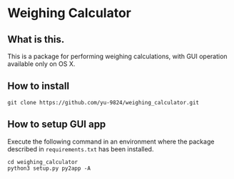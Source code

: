 # Weighing Calculator
## What is this.
This is a package for performing weighing calculations, with GUI operation available only on OS X.

## How to install 
```Shell
git clone https://github.com/yu-9824/weighing_calculator.git
```

## How to setup GUI app
Execute the following command in an environment where the package described in ```requirements.txt``` has been installed.
```Shell
cd weighing_calculator
python3 setup.py py2app -A
```